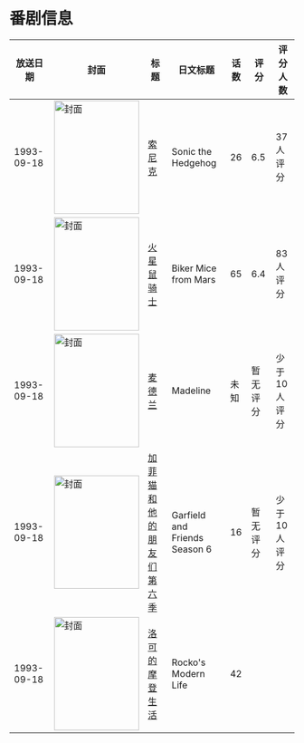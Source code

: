 # 番剧信息

|放送日期|封面|标题|日文标题|话数|评分|评分人数|
|---|---|---|---|---|---|---|
|1993-09-18|<img src="https://lain.bgm.tv/pic/cover/c/60/7a/36122_42eis.jpg" alt="封面" style="width:150px;height:200px;object-fit:cover;">|[索尼克](https://bangumi.tv/subject/36122)|Sonic the Hedgehog|26|6.5|37人评分|
|1993-09-18|<img src="https://lain.bgm.tv/pic/cover/c/b2/e2/44678_7IG1j.jpg" alt="封面" style="width:150px;height:200px;object-fit:cover;">|[火星鼠骑士](https://bangumi.tv/subject/44678)|Biker Mice from Mars|65|6.4|83人评分|
|1993-09-18|<img src="https://lain.bgm.tv/pic/cover/c/4b/c7/103487_nK92u.jpg" alt="封面" style="width:150px;height:200px;object-fit:cover;">|[麦德兰](https://bangumi.tv/subject/103487)|Madeline|未知|暂无评分|少于10人评分|
|1993-09-18|<img src="https://lain.bgm.tv/pic/cover/c/9f/a9/459595_RMEhR.jpg" alt="封面" style="width:150px;height:200px;object-fit:cover;">|[加菲猫和他的朋友们 第六季](https://bangumi.tv/subject/459595)|Garfield and Friends Season 6|16|暂无评分|少于10人评分|
|1993-09-18|<img src="https://lain.bgm.tv/pic/cover/c/7c/13/506552_Wowr6.jpg" alt="封面" style="width:150px;height:200px;object-fit:cover;">|[洛可的摩登生活](https://bangumi.tv/subject/506552)|Rocko's Modern Life|42|||

